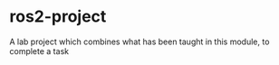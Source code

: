 # ros2-project
A lab project which combines what has been taught in this module, to complete a task 
